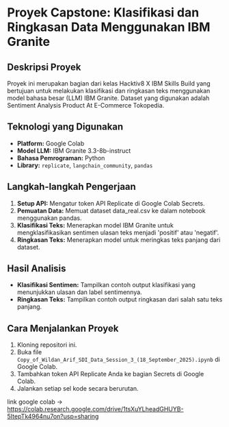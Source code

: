 # Proyek Capstone: Klasifikasi dan Ringkasan Data Menggunakan IBM Granite

## Deskripsi Proyek

Proyek ini merupakan bagian dari kelas Hacktiv8 X IBM Skills Build yang bertujuan untuk melakukan klasifikasi dan ringkasan teks menggunakan model bahasa besar (LLM) IBM Granite. Dataset yang digunakan adalah Sentiment Analysis Product At E-Commerce Tokopedia.

## Teknologi yang Digunakan

- **Platform:** Google Colab
- **Model LLM:** IBM Granite 3.3-8b-instruct
- **Bahasa Pemrograman:** Python
- **Library:** `replicate`, `langchain_community`, `pandas`

## Langkah-langkah Pengerjaan

1.  **Setup API:** Mengatur token API Replicate di Google Colab Secrets.
2.  **Pemuatan Data:** Memuat dataset data_real.csv ke dalam notebook menggunakan pandas.
3.  **Klasifikasi Teks:** Menerapkan model IBM Granite untuk mengklasifikasikan sentimen ulasan teks menjadi 'positif' atau 'negatif'.
4.  **Ringkasan Teks:** Menerapkan model untuk meringkas teks panjang dari dataset.

## Hasil Analisis

- **Klasifikasi Sentimen:** Tampilkan contoh output klasifikasi yang menunjukkan ulasan dan label sentimennya.
- **Ringkasan Teks:** Tampilkan contoh output ringkasan dari salah satu teks panjang.

## Cara Menjalankan Proyek

1.  Kloning repositori ini.
2.  Buka file `Copy_of_Wildan_Arif_SDI_Data_Session_3_(18_September_2025).ipynb` di Google Colab.
3.  Tambahkan token API Replicate Anda ke bagian Secrets di Google Colab.
4.  Jalankan setiap sel kode secara berurutan.

link google colab -> https://colab.research.google.com/drive/1tsXuYLheadGHUYB-5ItepTk4964nu7on?usp=sharing
